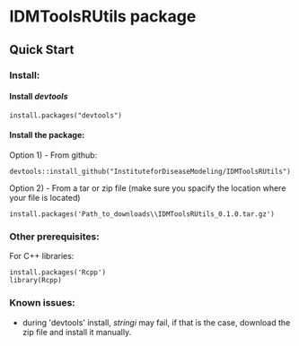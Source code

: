 # IDMToolsRUtils package

## Quick Start

### Install:
#### Install *devtools*
```
install.packages("devtools")
```
#### Install the package:
Option 1) - From github:
```
devtools::install_github("InstituteforDiseaseModeling/IDMToolsRUtils")
```
Option 2) - From a tar or zip file (make sure you spacify the location where your file is located)
```
install.packages('Path_to_downloads\\IDMToolsRUtils_0.1.0.tar.gz')
```


### Other prerequisites:
For C++ libraries:
```
install.packages('Rcpp')
library(Rcpp)
```

### Known issues:
- during 'devtools' install, *stringi* may fail, if that is the case, download the zip file and install it manually.
